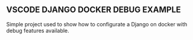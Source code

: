 ## VSCODE DJANGO DOCKER DEBUG EXAMPLE
Simple project used to show how to configurate a Django on docker with debug features available.
